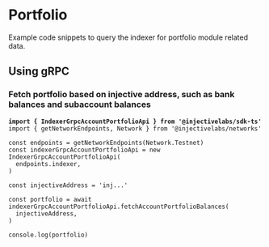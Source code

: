# Portfolio

Example code snippets to query the indexer for portfolio module related data.

## Using gRPC

### Fetch portfolio based on injective address, such as bank balances and subaccount balances

<pre class="language-ts"><code class="lang-ts"><strong>import { IndexerGrpcAccountPortfolioApi } from '@injectivelabs/sdk-ts'
</strong>import { getNetworkEndpoints, Network } from '@injectivelabs/networks'

const endpoints = getNetworkEndpoints(Network.Testnet)
const indexerGrpcAccountPortfolioApi = new IndexerGrpcAccountPortfolioApi(
  endpoints.indexer,
)

const injectiveAddress = 'inj...'

const portfolio = await indexerGrpcAccountPortfolioApi.fetchAccountPortfolioBalances(
  injectiveAddress,
)

console.log(portfolio)
</code></pre>
